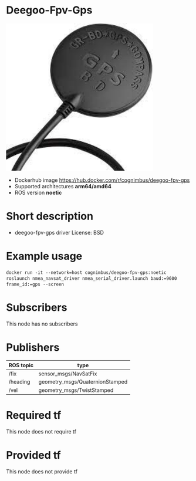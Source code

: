 # Deegoo-Fpv-Gps

<img src="./deegoo-fpv-gps/gps.jpeg" alt="deegoo-fpv-gps" width="400"/>

* Dockerhub image https://hub.docker.com/r/cognimbus/deegoo-fpv-gps
* Supported architectures <b>arm64/amd64</b>
* ROS version <b>noetic
</b>

# Short description
* deegoo-fpv-gps driver
License: BSD

# Example usage
```
docker run -it --network=host cognimbus/deegoo-fpv-gps:noetic roslaunch nmea_navsat_driver nmea_serial_driver.launch baud:=9600 frame_id:=gps --screen
```

# Subscribers
This node has no subscribers


# Publishers
ROS topic | type
--- | ---
/fix | sensor_msgs/NavSatFix
/heading | geometry_msgs/QuaternionStamped
/vel | geometry_msgs/TwistStamped


# Required tf
This node does not require tf


# Provided tf
This node does not provide tf


